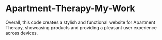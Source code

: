 # Apartment-Therapy-My-Work
Overall, this code creates a stylish and functional website for Apartment Therapy, showcasing products and providing a pleasant user experience across devices.
